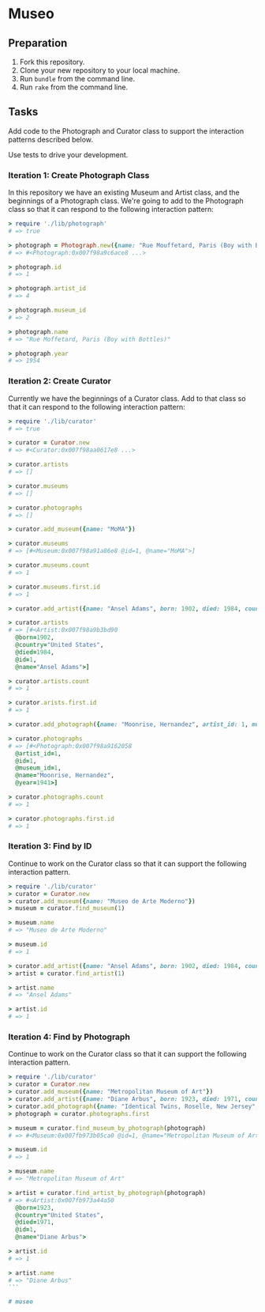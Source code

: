 # Museo

## Preparation

1. Fork this repository.
1. Clone your new repository to your local machine.
1. Run `bundle` from the command line.
1. Run `rake` from the command line.

## Tasks

Add code to the Photograph and Curator class to support the interaction patterns described below.

Use tests to drive your development.

### Iteration 1: Create Photograph Class

In this repository we have an existing Museum and Artist class, and the beginnings of a Photograph class. We're going to add to the Photograph class so that it can respond to the following interaction pattern:

```ruby
> require './lib/photograph'
# => true

> photograph = Photograph.new({name: "Rue Mouffetard, Paris (Boy with Bottles)", artist_id: 4, museum_id: 2, year: 1954})
# => #<Photograph:0x007f98a9c6ace8 ...>

> photograph.id
# => 1

> photograph.artist_id
# => 4

> photograph.museum_id
# => 2

> photograph.name
# => "Rue Moffetard, Paris (Boy with Bottles)"

> photograph.year
# => 1954
```

### Iteration 2: Create Curator

Currently we have the beginnings of a Curator class. Add to that class so that it can respond to the following interaction pattern:

```ruby
> require './lib/curator'
# => true

> curator = Curator.new
# => #<Curator:0x007f98aa0617e8 ...>

> curator.artists
# => []

> curator.museums
# => []

> curator.photographs
# => []

> curator.add_museum({name: "MoMA"})

> curator.museums
# => [#<Museum:0x007f98a91a86e8 @id=1, @name="MoMA">]

> curator.museums.count
# => 1

> curator.museums.first.id
# => 1

> curator.add_artist({name: "Ansel Adams", born: 1902, died: 1984, country: "United States"})

> curator.artists
# => [#<Artist:0x007f98a9b3bd90
  @born=1902,
  @country="United States",
  @died=1984,
  @id=1,
  @name="Ansel Adams">]

> curator.artists.count
# => 1

> curator.arists.first.id
# => 1

> curator.add_photograph({name: "Moonrise, Hernandez", artist_id: 1, museum_id: 1, year: 1941})

> curator.photographs
# => [#<Photograph:0x007f98a9162058
  @artist_id=1,
  @id=1,
  @museum_id=1,
  @name="Moonrise, Hernandez",
  @year=1941>]

> curator.photographs.count
# => 1

> curator.photographs.first.id
# => 1
```

### Iteration 3: Find by ID

Continue to work on the Curator class so that it can support the following interaction pattern.

```ruby
> require './lib/curator'
> curator = Curator.new
> curator.add_museum({name: "Museo de Arte Moderno"})
> museum = curator.find_museum(1)

> museum.name
# => "Museo de Arte Moderno"

> museum.id
# => 1

> curator.add_artist({name: "Ansel Adams", born: 1902, died: 1984, country: "United States"})
> artist = curator.find_artist(1)

> artist.name
# => "Ansel Adams"

> artist.id
# => 1
```

### Iteration 4: Find by Photograph

Continue to work on the Curator class so that it can support the following interaction pattern.

````ruby
> require './lib/curator'
> curator = Curator.new
> curator.add_museum({name: "Metropolitan Museum of Art"})
> curator.add_artist({name: "Diane Arbus", born: 1923, died: 1971, country: "United States"})
> curator.add_photograph({name: "Identical Twins, Roselle, New Jersey", artist_id: 1, museum_id: 1, year: 1967})
> photograph = curator.photographs.first

> museum = curator.find_museum_by_photograph(photograph)
# => #<Museum:0x007fb973b05ca0 @id=1, @name="Metropolitan Museum of Art">

> museum.id
# => 1

> museum.name
# => "Metropolitan Museum of Art"

> artist = curator.find_artist_by_photograph(photograph)
# => #<Artist:0x007fb973a44a50
  @born=1923,
  @country="United States",
  @died=1971,
  @id=1,
  @name="Diane Arbus">

> artist.id
# => 1

> artist.name
# => "Diane Arbus"
```

# museo
